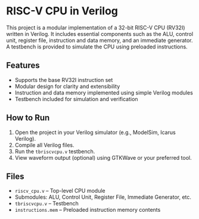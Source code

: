 # RISC-V CPU in Verilog

This project is a modular implementation of a 32-bit RISC-V CPU (RV32I) written in Verilog. It includes essential components such as the ALU, control unit, register file, instruction and data memory, and an immediate generator. A testbench is provided to simulate the CPU using preloaded instructions.

## Features

- Supports the base RV32I instruction set
- Modular design for clarity and extensibility
- Instruction and data memory implemented using simple Verilog modules
- Testbench included for simulation and verification

## How to Run

1. Open the project in your Verilog simulator (e.g., ModelSim, Icarus Verilog).
2. Compile all Verilog files.
3. Run the `tbriscvcpu.v` testbench.
4. View waveform output (optional) using GTKWave or your preferred tool.

## Files

- `riscv_cpu.v` – Top-level CPU module
- Submodules: ALU, Control Unit, Register File, Immediate Generator, etc.
- `tbriscvcpu.v` – Testbench
- `instructions.mem` – Preloaded instruction memory contents

